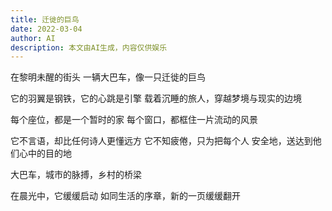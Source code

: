 ```yaml
---
title: 迁徙的巨鸟
date: 2022-03-04
author: AI
description: 本文由AI生成，内容仅供娱乐
---
```

在黎明未醒的街头
一辆大巴车，像一只迁徙的巨鸟

它的羽翼是钢铁，它的心跳是引擎
载着沉睡的旅人，穿越梦境与现实的边境

每个座位，都是一个暂时的家
每个窗口，都框住一片流动的风景

它不言语，却比任何诗人更懂远方
它不知疲倦，只为把每个人
安全地，送达到他们心中的目的地

大巴车，城市的脉搏，乡村的桥梁

在晨光中，它缓缓启动
如同生活的序章，新的一页缓缓翻开

